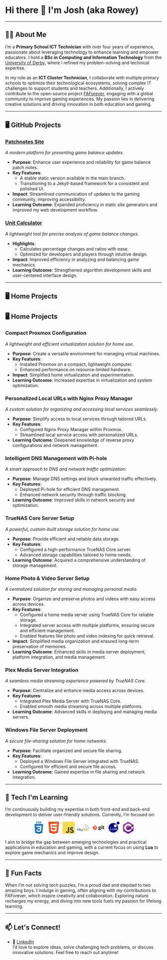 # Hi there 👋 I'm Josh (aka Rowey)

---

## 👨‍💻 About Me
I’m a **Primary School ICT Technician** with over four years of experience, passionate about leveraging technology to enhance learning and empower educators. I hold a **BSc in Computing and Information Technology** from the [University of Derby](https://www.derby.ac.uk/?form=MG0AV3), where I refined my problem-solving and technical expertise.

In my role as an **ICT Cluster Technician**, I collaborate with multiple primary schools to optimize their technological ecosystems, solving complex IT challenges to support students and teachers. Additionally, I actively contribute to the open-source project [FAForever](https://github.com/FAForever?form=MG0AV3), engaging with a global community to improve gaming experiences. My passion lies in delivering creative solutions and driving innovation in both education and gaming.

---

## 🖥️ GitHub Projects

### [Patchnotes Site](https://github.com/MrRowey/FAF-Patchnotes-Site?form=MG0AV3)
*A modern platform for presenting game balance updates.*  
- **Purpose**: Enhance user experience and reliability for game balance patch notes.  
- **Key Features**:  
  - A stable static version available in the main branch.  
  - Transitioning to a Jekyll-based framework for a consistent and polished UI.  
- **Impact**: Streamlined communication of updates to the gaming community, improving accessibility.  
- **Learning Outcome**: Expanded proficiency in static site generators and improved my web development workflow.  

### [Unit Calculator](https://github.com/MrRowey/UnitCalculator)  
*A lightweight tool for precise analysis of game balance changes.*  
- **Highlights**:  
  - Calculates percentage changes and ratios with ease.  
  - Optimized for developers and players through intuitive design.  
- **Impact**: Improved efficiency in analyzing and balancing game mechanics.  
- **Learning Outcome**: Strengthened algorithm development skills and user-centered interface design.

---

## 🖥️ Home Projects

## 🖥️ Home Projects

### Compact Proxmox Configuration  
*A lightweight and efficient virtualization solution for home use.*  
- **Purpose**: Create a versatile environment for managing virtual machines.  
- **Key Features**:  
  - Installed Proxmox on a compact, lightweight computer.  
  - Enhanced performance on resource-limited hardware.  
- **Impact**: Simplified home virtualization and experimentation.  
- **Learning Outcome**: Increased expertise in virtualization and system optimization.

### Personalized Local URLs with Nginx Proxy Manager  
*A custom solution for organizing and accessing local services seamlessly.*  
- **Purpose**: Simplify access to local services through tailored URLs.  
- **Key Features**:  
  - Configured Nginx Proxy Manager within Proxmox.  
  - Streamlined local service access with personalized URLs.  
- **Learning Outcome**: Deepened knowledge of reverse proxy configurations and network management.

### Intelligent DNS Management with Pi-hole  
*A smart approach to DNS and network traffic optimization.*  
- **Purpose**: Manage DNS settings and block unwanted traffic effectively.  
- **Key Features**:  
  - Deployed Pi-hole for efficient DNS management.  
  - Enhanced network security through traffic blocking.  
- **Learning Outcome**: Improved skills in network security and optimization.

### TrueNAS Core Server Setup  
*A powerful, custom-built storage solution for home use.*  
- **Purpose**: Provide efficient and reliable data storage.  
- **Key Features**:  
  - Configured a high-performance TrueNAS Core server.  
  - Advanced storage capabilities tailored to home needs.  
- **Learning Outcome**: Acquired a comprehensive understanding of storage management.

### Home Photo & Video Server Setup  
*A centralized solution for storing and managing personal media.*  
- **Purpose**: Organize and preserve photos and videos with easy access across devices.  
- **Key Features**:  
  - Configured a home media server using TrueNAS Core for reliable storage.  
  - Integrated server access with multiple platforms, ensuring secure and efficient management.  
  - Enabled features like photo and video indexing for quick retrieval.  
- **Impact**: Simplified media organization and ensured long-term preservation of memories.  
- **Learning Outcome**: Enhanced skills in media server deployment, platform integration, and media management.

### Plex Media Server Integration  
*A seamless media streaming experience powered by TrueNAS Core.*  
- **Purpose**: Centralize and enhance media access across devices.  
- **Key Features**:  
  - Integrated Plex Media Server with TrueNAS Core.  
  - Enabled smooth media streaming across multiple platforms.  
- **Learning Outcome**: Advanced skills in deploying and managing media servers.

### Windows File Server Deployment  
*A secure file-sharing solution for home networks.*  
- **Purpose**: Facilitate organized and secure file sharing.  
- **Key Features**:  
  - Deployed a Windows File Server integrated with TrueNAS.  
  - Configured for efficient and secure file access.  
- **Learning Outcome**: Gained expertise in file sharing and network integration.

---

## 🌱 Tech I'm Learning
I’m continuously building my expertise in both front-end and back-end development to deliver user-friendly solutions. Currently, I’m focused on:  
<div align="center">
  <img src="https://github.com/devicons/devicon/blob/master/icons/css3/css3-plain-wordmark.svg" title="CSS3" alt="CSS" width="40" height="40" />&nbsp;
  <img src="https://github.com/devicons/devicon/blob/master/icons/html5/html5-original.svg" title="HTML5" alt="HTML" width="40" height="40" />&nbsp;
  <img src="https://github.com/devicons/devicon/blob/master/icons/javascript/javascript-original.svg" title="JavaScript" alt="JS" width="40" height="40" />&nbsp;
  <img src="https://github.com/devicons/devicon/blob/master/icons/mysql/mysql-original-wordmark.svg" title="MySQL" alt="MySQL" width="40" height="40" />&nbsp;
  <img src="https://github.com/devicons/devicon/blob/master/icons/git/git-original-wordmark.svg" title="Git" alt="Git" width="40" height="40" />&nbsp;
  <img src="https://github.com/devicons/devicon/blob/master/icons/lua/lua-original.svg" title="Lua" alt="Lua" width="40" height="40" />&nbsp;
  <img src="https://github.com/devicons/devicon/blob/master/icons/csharp/csharp-original.svg" title="C#" alt="C#" width="40" height="40" />
</div>

I aim to bridge the gap between emerging technologies and practical applications in education and gaming, with a current focus on using **Lua** to explore game mechanics and improve design.

---

## 🎉 Fun Facts
When I’m not solving tech puzzles, I’m a proud dad and stepdad to two amazing boys. I indulge in gaming, often aligning with my contributions to FAForever, which inspire creativity and collaboration. Exploring nature recharges my energy, and diving into new tools fuels my passion for lifelong learning.

---

## 📫 Let's Connect!
- 💼 [LinkedIn](https://www.linkedin.com/in/josh-row-938394255/)  
I’d love to explore ideas, solve challenging tech problems, or discuss innovative solutions. Feel free to reach out anytime!
